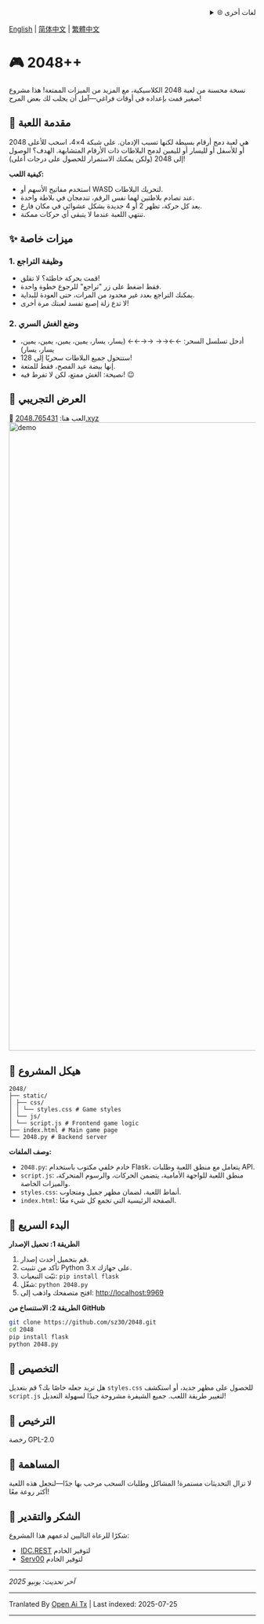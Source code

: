 <div align="right">
  <details>
    <summary >🌐 لغات أخرى</summary>
    <div>
      <div align="center">
        <a href="https://openaitx.github.io/view.html?user=sz30&project=2048-magic&lang=ja">日本語</a>
        | <a href="https://openaitx.github.io/view.html?user=sz30&project=2048-magic&lang=ko">한국어</a>
        | <a href="https://openaitx.github.io/view.html?user=sz30&project=2048-magic&lang=hi">हिन्दी</a>
        | <a href="https://openaitx.github.io/view.html?user=sz30&project=2048-magic&lang=th">ไทย</a>
        | <a href="https://openaitx.github.io/view.html?user=sz30&project=2048-magic&lang=fr">Français</a>
        | <a href="https://openaitx.github.io/view.html?user=sz30&project=2048-magic&lang=de">Deutsch</a>
        | <a href="https://openaitx.github.io/view.html?user=sz30&project=2048-magic&lang=es">Español</a>
        | <a href="https://openaitx.github.io/view.html?user=sz30&project=2048-magic&lang=it">Itapano</a>
        | <a href="https://openaitx.github.io/view.html?user=sz30&project=2048-magic&lang=ru">Русский</a>
        | <a href="https://openaitx.github.io/view.html?user=sz30&project=2048-magic&lang=pt">Português</a>
        | <a href="https://openaitx.github.io/view.html?user=sz30&project=2048-magic&lang=nl">Nederlands</a>
        | <a href="https://openaitx.github.io/view.html?user=sz30&project=2048-magic&lang=pl">Polski</a>
        | <a href="https://openaitx.github.io/view.html?user=sz30&project=2048-magic&lang=ar">العربية</a>
        | <a href="https://openaitx.github.io/view.html?user=sz30&project=2048-magic&lang=fa">فارسی</a>
        | <a href="https://openaitx.github.io/view.html?user=sz30&project=2048-magic&lang=tr">Türkçe</a>
        | <a href="https://openaitx.github.io/view.html?user=sz30&project=2048-magic&lang=vi">Tiếng Việt</a>
        | <a href="https://openaitx.github.io/view.html?user=sz30&project=2048-magic&lang=id">Bahasa Indonesia</a>
      </div>
    </div>
  </details>
</div>


[English](https://raw.githubusercontent.com/sz30/2048--/main/README.md) | [简体中文](https://raw.githubusercontent.com/sz30/2048--/main/README.zh-CN.md) | [繁體中文](https://raw.githubusercontent.com/sz30/2048--/main/README.zh-TW.md)

# 🎮 2048++

نسخة محسنة من لعبة 2048 الكلاسيكية، مع المزيد من الميزات الممتعة! هذا مشروع صغير قمت بإعداده في أوقات فراغي—آمل أن يجلب لك بعض المرح!

## 🎯 مقدمة اللعبة

2048 هي لعبة دمج أرقام بسيطة لكنها تسبب الإدمان. على شبكة 4×4، اسحب للأعلى أو للأسفل أو لليسار أو لليمين لدمج البلاطات ذات الأرقام المتشابهة. الهدف؟ الوصول إلى 2048 (ولكن يمكنك الاستمرار للحصول على درجات أعلى)!

**كيفية اللعب:**
- استخدم مفاتيح الأسهم أو WASD لتحريك البلاطات.
- عند تصادم بلاطتين لهما نفس الرقم، تندمجان في بلاطة واحدة.
- بعد كل حركة، تظهر 2 أو 4 جديدة بشكل عشوائي في مكان فارغ.
- تنتهي اللعبة عندما لا يتبقى أي حركات ممكنة.

## ✨ ميزات خاصة

### 1. وظيفة التراجع
- قمت بحركة خاطئة؟ لا تقلق!
- فقط اضغط على زر "تراجع" للرجوع خطوة واحدة.
- يمكنك التراجع بعدد غير محدود من المرات، حتى العودة للبداية.
- لا تدع زلة إصبع تفسد لعبتك مرة أخرى!

### 2. وضع الغش السري
- أدخل تسلسل السحر: ←←→→ →→←← (يسار، يسار، يمين، يمين، يمين، يمين، يسار، يسار)
- ستتحول جميع البلاطات سحريًا إلى 128!
- إنها بيضة عيد الفصح، فقط للمتعة.
- نصيحة: الغش ممتع، لكن لا تفرط فيه! 😉

## 🎯 العرض التجريبي

🎯 العب هنا: [2048.765431.xyz](https://2048.765431.xyz/)
<img width="1279" alt="demo" src="https://github.com/user-attachments/assets/0df2c956-b6d9-4371-a916-f6ac3ae642be" />



## 📁 هيكل المشروع
```
2048/
├── static/
│ ├── css/
│ │ └── styles.css # Game styles
│ └── js/
│ └── script.js # Frontend game logic
├── index.html # Main game page
└── 2048.py # Backend server
```
**وصف الملفات:**
- `2048.py`: خادم خلفي مكتوب باستخدام Flask، يتعامل مع منطق اللعبة وطلبات API.
- `script.js`: منطق اللعبة للواجهة الأمامية، يتضمن الحركات، والرسوم المتحركة، والميزات الخاصة.
- `styles.css`: أنماط اللعبة، لضمان مظهر جميل ومتجاوب.
- `index.html`: الصفحة الرئيسية التي تجمع كل شيء معًا.

## 🚀 البدء السريع

**الطريقة 1: تحميل الإصدار**
1. قم بتحميل أحدث إصدار.
2. تأكد من تثبيت Python 3.x على جهازك.
3. ثبّت التبعيات: `pip install flask`
4. شغّل: `python 2048.py`
5. افتح متصفحك واذهب إلى: [http://localhost:9969](http://localhost:9969)

**الطريقة 2: الاستنساخ من GitHub**
```bash
git clone https://github.com/sz30/2048.git
cd 2048
pip install flask
python 2048.py
```

## 🎨 التخصيص

هل تريد جعله خاصًا بك؟ قم بتعديل `styles.css` للحصول على مظهر جديد، أو استكشف `script.js` لتغيير طريقة اللعب. جميع الشيفرة مشروحة جيدًا لسهولة التعديل!

## 📝 الترخيص

رخصة GPL-2.0

## 🤝 المساهمة

لا تزال التحديثات مستمرة! المشاكل وطلبات السحب مرحب بها جدًا—لنجعل هذه اللعبة أكثر روعة معًا!


## 🙏 الشكر والتقدير

شكرًا للرعاة التاليين لدعمهم هذا المشروع:
- [IDC.REST](https://idc.rest/) لتوفير الخادم
- [Serv00](https://www.serv00.com/) لتوفير الخادم

---
_آخر تحديث: يونيو 2025_


---

Tranlated By [Open Ai Tx](https://github.com/OpenAiTx/OpenAiTx) | Last indexed: 2025-07-25

---